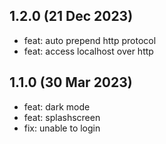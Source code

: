 ## 1.2.0 (21 Dec 2023)

* feat: auto prepend http protocol
* feat: access localhost over http 

## 1.1.0 (30 Mar 2023)

* feat: dark mode
* feat: splashscreen
* fix: unable to login